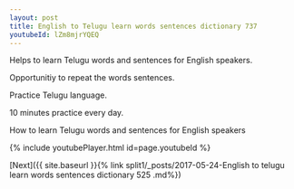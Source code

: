 ```yaml
---
layout: post
title: English to Telugu learn words sentences dictionary 737 
youtubeId: lZm8mjrYQEQ
---
```

 
 
Helps to learn Telugu words and sentences for English speakers.

Opportunitiy to repeat the words sentences. 

Practice Telugu language. 
 
10 minutes practice every day. 
 
How to learn Telugu words and sentences for English speakers 
 
{% include youtubePlayer.html id=page.youtubeId %}
 
 
[Next]({{ site.baseurl }}{% link  split1/_posts/2017-05-24-English to telugu learn words sentences dictionary 525 .md%})
 
